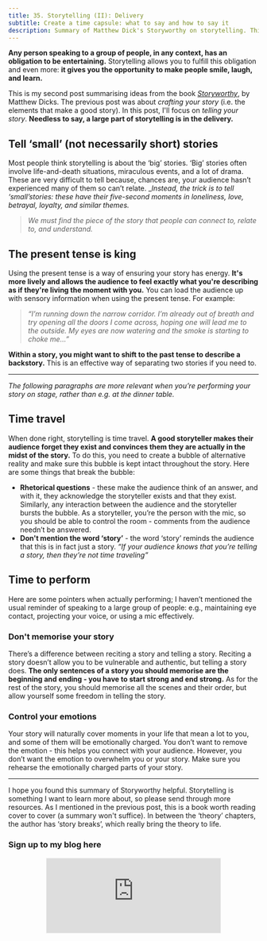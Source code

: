 ```yaml
---
title: 35. Storytelling (II): Delivery
subtitle: Create a time capsule: what to say and how to say it
description: Summary of Matthew Dick's Storyworthy on storytelling. This part focuses on delivery
---
```

__Any person speaking to a group of people, in any context, has an obligation to be entertaining.__ Storytelling allows you to fulfill this obligation and even more: __it gives you the opportunity to make people smile, laugh, and learn.__

This is my second post summarising ideas from the book [*Storyworthy*](https://www.goodreads.com/en/book/show/37786022-storyworthy), by Matthew Dicks. The previous post was about *crafting your story* (i.e. the elements that make a good story). In this post, I'll focus on *telling your story*. __Needless to say, a large part of storytelling is in the delivery.__

## Tell ‘small’ (not necessarily short) stories
Most people think storytelling is about the ‘big’ stories. ‘Big’ stories often involve life-and-death situations, miraculous events, and a lot of drama. These are very difficult to tell because, chances are, your audience hasn’t experienced many of them so can’t relate. __Instead, the trick is to tell ‘small’_stories: these have their five-second moments in loneliness, love, betrayal, loyalty, and similar themes.__

>*We must find the piece of the story that people can connect to, relate to, and understand.*

## The present tense is king
Using the present tense is a way of ensuring your story has energy. __It's more lively and allows the audience to feel exactly what you're describing as if they're living the moment with you.__ You can load the audience up with sensory information when using the present tense. For example:

>*“I’m running down the narrow corridor. I’m already out of breath and try opening all the doors I come across, hoping one will lead me to the outside. My eyes are now watering and the smoke is starting to choke me…”*

__Within a story, you might want to shift to the past tense to describe a backstory.__ This is an effective way of separating two stories if you need to.

-----
*The following paragraphs are more relevant when you’re performing your story on stage, rather than e.g. at the dinner table.*

## Time travel
When done right, storytelling is time travel. __A good storyteller makes their audience forget they exist and convinces them they are actually in the midst of the story.__ To do this, you need to create a bubble of alternative reality and make sure this bubble is kept intact throughout the story. Here are some things that break the bubble:
- __Rhetorical questions__ - these make the audience think of an answer, and with it, they acknowledge the storyteller exists and that they exist. Similarly, any interaction between the audience and the storyteller bursts the bubble. As a storyteller, you’re the person with the mic, so you should be able to control the room - comments from the audience needn’t be answered.
- __Don't mention the word ‘story’__ - the word ‘story’ reminds the audience that this is in fact just a story. *“If your audience knows that you’re telling a story, then they’re not time traveling”*

## Time to perform
Here are some pointers when actually performing; I haven’t mentioned the usual reminder of speaking to a large group of people: e.g., maintaining eye contact, projecting your voice, or using a mic effectively.

### Don't memorise your story
There’s a difference between reciting a story and telling a story. Reciting a story doesn’t allow you to be vulnerable and authentic, but telling a story does. __The only sentences of a story you should memorise are the beginning and ending - you have to start strong and end strong.__ As for the rest of the story, you should memorise all the scenes and their order, but allow yourself some freedom in telling the story.

### Control your emotions
Your story will naturally cover moments in your life that mean a lot to you, and some of them will be emotionally charged. You don’t want to remove the emotion - this helps you connect with your audience. However, you don’t want the emotion to overwhelm you or your story. Make sure you rehearse the emotionally charged parts of your story.

-----

I hope you found this summary of Storyworthy helpful. Storytelling is something I want to learn more about, so please send through more resources. As I mentioned in the previous post, this is a book worth reading cover to cover (a summary won't suffice). In between the ‘theory’ chapters, the author has ‘story breaks’, which really bring the theory to life.

### Sign up to my blog here
<div
  style="text-align:center;width:100%;">
<iframe src="https://taariq.substack.com/embed" width="350" height="150" style="border:1px solid #EEE; background:white; margin: 0 auto; dislay: block;" frameborder="0" scrolling="no"></iframe>

</div>
